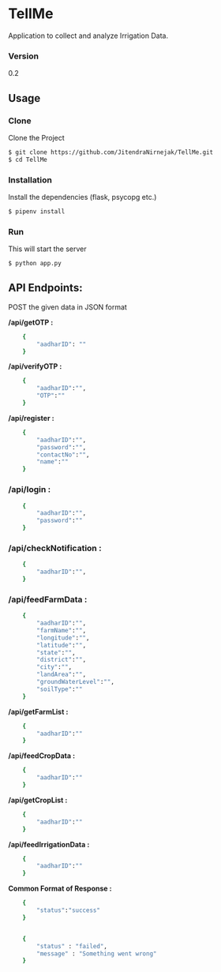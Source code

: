 # TellMe
Application to collect and analyze Irrigation Data.

### Version
0.2

## Usage

### Clone
Clone the Project

```sh
$ git clone https://github.com/JitendraNirnejak/TellMe.git
$ cd TellMe
```

### Installation

Install the dependencies (flask, psycopg etc.)

```sh
$ pipenv install
```

### Run

This will start the server

```sh
$ python app.py
```

## API Endpoints:

POST the given data in JSON format

**/api/getOTP :**
```sh
	{
		"aadharID": ""
	}
```


**/api/verifyOTP :**
```sh
	{
		"aadharID":"",
		"OTP":""
	}
```


**/api/register :**
```sh
	{
		"aadharID":"",
		"password":"",
		"contactNo":"",
		"name":""
	}
```


### **/api/login :**
```sh
	{
		"aadharID":"",
		"password":""
	}
```


### **/api/checkNotification :**
```sh
	{
		"aadharID":"",
	}
```


### **/api/feedFarmData :**
```sh
	{
		"aadharID":"",
		"farmName":"",
		"longitude":"",
		"latitude":"",
		"state":"",
		"district":"",
		"city":"",
		"landArea":"",
		"groundWaterLevel":"",
		"soilType":""
	}
```


**/api/getFarmList :**
```sh
	{
		"aadharID":""
	}
```

**/api/feedCropData :**
```sh
	{
		"aadharID":""
	}
```

**/api/getCropList :**
```sh
	{
		"aadharID":""
	}
```

**/api/feedIrrigationData :**
```sh
	{
		"aadharID":""
	}
```


**Common Format of Response :**
```sh
	{
		"status":"success"
	}
```
```sh

	{
		"status" : "failed",
		"message" : "Something went wrong"
	}
```
